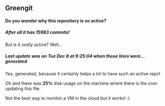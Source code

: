 ## Greengit

#### Do you wonder why this repository is so active?

##### After all it has 15983 commits!

But is it *really* active? Well...

##### Last update was on Tue Dec 8 at 9:25:04 when those lines were... generated

Yes, generated, because it certainly helps a lot to have such an active repo!

Oh and there was **25%** disk usage on the machine
where there is the cron updating this file.

Not the best way to monitor a VM in the cloud but it works! :)
